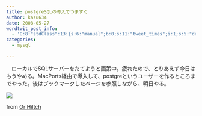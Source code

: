 ```yaml
---
title: postgreSQLの導入でつまずく
author: kazu634
date: 2008-05-27
wordtwit_post_info:
  - 'O:8:"stdClass":13:{s:6:"manual";b:0;s:11:"tweet_times";i:1;s:5:"delay";i:0;s:7:"enabled";i:1;s:10:"separation";s:2:"60";s:7:"version";s:3:"3.7";s:14:"tweet_template";b:0;s:6:"status";i:2;s:6:"result";a:0:{}s:13:"tweet_counter";i:2;s:13:"tweet_log_ids";a:1:{i:0;i:4047;}s:9:"hash_tags";a:0:{}s:8:"accounts";a:1:{i:0;s:7:"kazu634";}}'
categories:
  - mysql

---
```

<div class="section">
<p>
    　ローカルでSQLサーバーをたてようと画策中。疲れたので、とりあえず今日はもうやめる。MacPorts経由で導入して、postgreというユーザーを作るところまでやった。後はブックマークしたページを参照しながら、明日やる。
</p>
  
<p>
<center>
</center>
</p>
  
<p>
<a href="http://flickr.com/photos/orcaman/2093740998/" onclick="__gaTracker('send', 'event', 'outbound-article', 'http://flickr.com/photos/orcaman/2093740998/', '');" title="BI-ing"><img src="http://farm3.static.flickr.com/2214/2093740998_9ba00a48ff_m.jpg" /></a>
</p>
  
<p>
    from <a href="http://flickr.com/people/orcaman/" onclick="__gaTracker('send', 'event', 'outbound-article', 'http://flickr.com/people/orcaman/', 'Or Hiltch');">Or Hiltch</a>
</p></p>
</div>

